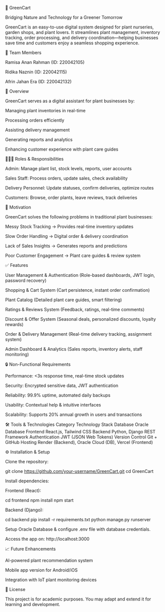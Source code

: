 🌿 GreenCart

Bridging Nature and Technology for a Greener Tomorrow

GreenCart is an easy-to-use digital system designed for plant nurseries, garden shops, and plant lovers. It streamlines plant management, inventory tracking, order processing, and delivery coordination—helping businesses save time and customers enjoy a seamless shopping experience.

👥 Team Members

Ramisa Anan Rahman (ID: 220042105)

Ridika Naznin (ID: 220042115)

Afrin Jahan Era (ID: 220042132)

📌 Overview

GreenCart serves as a digital assistant for plant businesses by:

Managing plant inventories in real-time

Processing orders efficiently

Assisting delivery management

Generating reports and analytics

Enhancing customer experience with plant care guides

🧑‍🤝‍🧑 Roles & Responsibilities

Admin: Manage plant list, stock levels, reports, user accounts

Sales Staff: Process orders, update sales, check availability

Delivery Personnel: Update statuses, confirm deliveries, optimize routes

Customers: Browse, order plants, leave reviews, track deliveries

🚀 Motivation

GreenCart solves the following problems in traditional plant businesses:

Messy Stock Tracking → Provides real-time inventory updates

Slow Order Handling → Digital order & delivery coordination

Lack of Sales Insights → Generates reports and predictions

Poor Customer Engagement → Plant care guides & review system

✅ Features

User Management & Authentication (Role-based dashboards, JWT login, password recovery)

Shopping & Cart System (Cart persistence, instant order confirmation)

Plant Catalog (Detailed plant care guides, smart filtering)

Ratings & Reviews System (Feedback, ratings, real-time comments)

Discount & Offer System (Seasonal deals, personalized discounts, loyalty rewards)

Order & Delivery Management (Real-time delivery tracking, assignment system)

Admin Dashboard & Analytics (Sales reports, inventory alerts, staff monitoring)

🔒 Non-Functional Requirements

Performance: <3s response time, real-time stock updates

Security: Encrypted sensitive data, JWT authentication

Reliability: 99.9% uptime, automated daily backups

Usability: Contextual help & intuitive interfaces

Scalability: Supports 20% annual growth in users and transactions

🛠️ Tools & Technologies
Category	Technology Stack
Database	Oracle Database
Frontend	React.js, Tailwind CSS
Backend	Python, Django REST Framework
Authentication	JWT (JSON Web Tokens)
Version Control	Git + GitHub
Hosting	Render (Backend), Oracle Cloud (DB), Vercel (Frontend)


⚙️ Installation & Setup

Clone the repository:

git clone https://github.com/your-username/GreenCart.git
cd GreenCart


Install dependencies:

Frontend (React):

cd frontend
npm install
npm start


Backend (Django):

cd backend
pip install -r requirements.txt
python manage.py runserver


Setup Oracle Database & configure .env file with database credentials.

Access the app on: http://localhost:3000

📈 Future Enhancements

AI-powered plant recommendation system

Mobile app version for Android/iOS

Integration with IoT plant monitoring devices

📜 License

This project is for academic purposes. You may adapt and extend it for learning and development.
